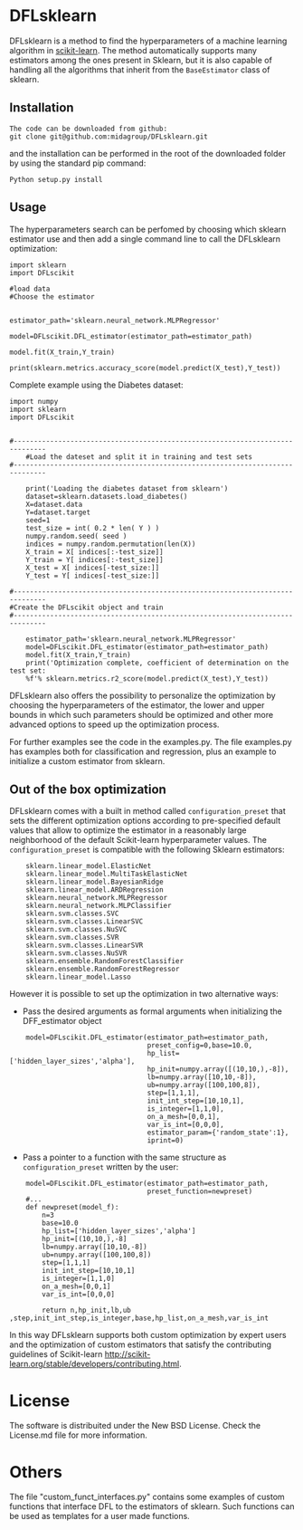 # DFLsklearn

DFLsklearn is a method to find the hyperparameters of a machine learning algorithm in [scikit-learn](http://scikit-learn.org/). 
The method automatically supports many estimators among the ones present in Sklearn, but it is also capable of handling all the algorithms that inherit from the ```BaseEstimator``` class of sklearn.

## Installation

    The code can be downloaded from github:
    git clone git@github.com:midagroup/DFLsklearn.git

and the installation can be performed in the root of the downloaded folder by using the standard pip command:

    Python setup.py install

## Usage

The hyperparameters search can be perfomed by choosing which sklearn estimator use and then add a single command line to call the DFLsklearn optimization:
```
import sklearn
import DFLscikit 

#load data
#Choose the estimator


estimator_path='sklearn.neural_network.MLPRegressor'

model=DFLscikit.DFL_estimator(estimator_path=estimator_path)

model.fit(X_train,Y_train)

print(sklearn.metrics.accuracy_score(model.predict(X_test),Y_test))
```

Complete example using the Diabetes dataset:
```
import numpy
import sklearn
import DFLscikit 


#------------------------------------------------------------------------------
    #Load the dateset and split it in training and test sets
#------------------------------------------------------------------------------
    
    print('Loading the diabetes dataset from sklearn')
    dataset=sklearn.datasets.load_diabetes()        
    X=dataset.data
    Y=dataset.target        
    seed=1
    test_size = int( 0.2 * len( Y ) )
    numpy.random.seed( seed )
    indices = numpy.random.permutation(len(X))
    X_train = X[ indices[:-test_size]]
    Y_train = Y[ indices[:-test_size]]
    X_test = X[ indices[-test_size:]]
    Y_test = Y[ indices[-test_size:]]

#------------------------------------------------------------------------------
#Create the DFLscikit object and train
#------------------------------------------------------------------------------ 
    
    estimator_path='sklearn.neural_network.MLPRegressor'
    model=DFLscikit.DFL_estimator(estimator_path=estimator_path)
    model.fit(X_train,Y_train)
    print('Optimization complete, coefficient of determination on the test set: 
    %f'% sklearn.metrics.r2_score(model.predict(X_test),Y_test))
```            
DFLsklearn also offers the possibility to personalize the optimization by choosing the hyperparameters of the estimator, the lower and upper bounds in which such parameters should be optimized and other more advanced options to speed up the optimization process.

For further examples see  the code in the examples.py. 
The file examples.py has examples both for classification and regression, plus an example to initialize a custom estimator from sklearn.

## Out of the box optimization
DFLsklearn comes with a built in method called ```configuration_preset``` that sets the different optimization options  according to pre-specified default values that allow to optimize the estimator in a reasonably large neighborhood of the default Scikit-learn hyperparameter values. The ```configuration_preset``` is compatible with the following Sklearn estimators:
```
    sklearn.linear_model.ElasticNet
    sklearn.linear_model.MultiTaskElasticNet
    sklearn.linear_model.BayesianRidge
    sklearn.linear_model.ARDRegression
    sklearn.neural_network.MLPRegressor
    sklearn.neural_network.MLPClassifier
    sklearn.svm.classes.SVC
    sklearn.svm.classes.LinearSVC
    sklearn.svm.classes.NuSVC
    sklearn.svm.classes.SVR
    sklearn.svm.classes.LinearSVR
    sklearn.svm.classes.NuSVR
    sklearn.ensemble.RandomForestClassifier
    sklearn.ensemble.RandomForestRegressor
    sklearn.linear_model.Lasso
```
However it is possible to set up the optimization in two alternative ways:
- Pass the desired arguments as formal arguments when initializing the DFF_estimator object
```
    model=DFLscikit.DFL_estimator(estimator_path=estimator_path,
                                  preset_config=0,base=10.0,
                                  hp_list=['hidden_layer_sizes','alpha'], 
                                  hp_init=numpy.array([(10,10,),-8]), 
                                  lb=numpy.array([10,10,-8]), 
                                  ub=numpy.array([100,100,8]), 
                                  step=[1,1,1], 
                                  init_int_step=[10,10,1],
                                  is_integer=[1,1,0],
                                  on_a_mesh=[0,0,1],
                                  var_is_int=[0,0,0],
                                  estimator_param={'random_state':1},
                                  iprint=0)    
```

- Pass a pointer to a function with the same structure as ```configuration_preset```  written by the user:
```
    model=DFLscikit.DFL_estimator(estimator_path=estimator_path,
                                  preset_function=newpreset)
    #...
    def newpreset(model_f):
        n=3
        base=10.0
        hp_list=['hidden_layer_sizes','alpha']
        hp_init=[(10,10,),-8]
        lb=numpy.array([10,10,-8])
        ub=numpy.array([100,100,8]) 
        step=[1,1,1]
        init_int_step=[10,10,1]
        is_integer=[1,1,0]
        on_a_mesh=[0,0,1]
        var_is_int=[0,0,0]

        return n,hp_init,lb,ub ,step,init_int_step,is_integer,base,hp_list,on_a_mesh,var_is_int

```
In this way DFLsklearn supports both custom optimization by expert users and the optimization of custom estimators that satisfy the contributing guidelines of Scikit-learn http://scikit-learn.org/stable/developers/contributing.html.

# License
The software is distribuited under the New BSD License. Check the License.md file for more information.

# Others
The file "custom_funct_interfaces.py" contains some examples of custom functions that interface DFL to the estimators of sklearn. Such functions can be used as templates for a user made functions.
